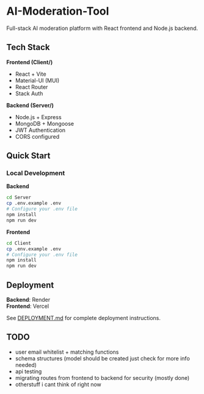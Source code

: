 # AI-Moderation-Tool

Full-stack AI moderation platform with React frontend and Node.js backend.

## Tech Stack

**Frontend (Client/)**
- React + Vite
- Material-UI (MUI)
- React Router
- Stack Auth

**Backend (Server/)**
- Node.js + Express
- MongoDB + Mongoose
- JWT Authentication
- CORS configured

## Quick Start

### Local Development

**Backend**
```bash
cd Server
cp .env.example .env
# Configure your .env file
npm install
npm run dev
```

**Frontend**
```bash
cd Client
cp .env.example .env
# Configure your .env file
npm install
npm run dev
```

## Deployment

**Backend**: Render  
**Frontend**: Vercel

See [DEPLOYMENT.md](./DEPLOYMENT.md) for complete deployment instructions.

## TODO

- user email whitelist + matching functions
- schema structures (model should be created just check for more info needed)
- api testing
- migrating routes from frontend to backend for security (mostly done)
- otherstuff i cant think of right now
